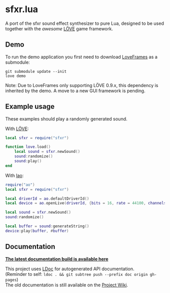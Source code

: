 sfxr.lua
========

A port of the sfxr sound effect synthesizer to pure Lua, designed to be used
together with the *awesome* [LÖVE](https://love2d.org) game framework.

Demo
----

To run the demo application you first need to download
[LoveFrames](https://github.com/NikolaiResokav/LoveFrames) as a submodule:
```
git submodule update --init
love demo
```
Note: Due to LoveFrames only supporting LÖVE 0.9.x, this dependency is inherited
by the demo. A move to a new GUI framework is pending.

Example usage
-------------

These examples should play a randomly generated sound.

With [LÖVE](http://love2d.org):
```lua
local sfxr = require("sfxr")

function love.load()
    local sound = sfxr.newSound()
    sound:randomize()
    sound:play()
end
```

With [lao](https://github.com/TheLinx/lao):
```lua
require("ao")
local sfxr = require("sfxr")

local driverId = ao.defaultDriverId()
local device = ao.openLive(driverId, {bits = 16, rate = 44100, channels = 1})

local sound = sfxr.newSound()
sound:randomize()

local buffer = sound:generateString()
device:play(buffer, #buffer)
```

Documentation
-------------

[**The latest documentation build is available here**](http://nucular.github.io/sfxrlua/)

This project uses [LDoc](http://stevedonovan.github.io/ldoc/) for autogenerated
API documentation.  
(Reminder to self: `ldoc . && git subtree push --prefix doc origin gh-pages`)  
The old documentation is still available on the
[Project Wiki](https://github.com/nucular/sfxrlua/wiki).
